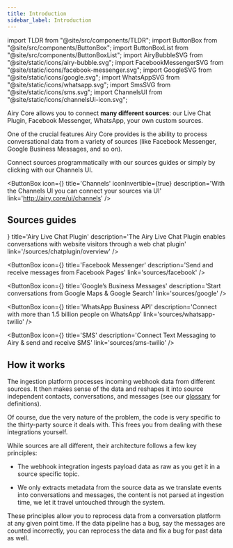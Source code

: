 ```yaml
---
title: Introduction
sidebar_label: Introduction
---
```


import TLDR from "@site/src/components/TLDR";
import ButtonBox from "@site/src/components/ButtonBox";
import ButtonBoxList from "@site/src/components/ButtonBoxList";
import AiryBubbleSVG from "@site/static/icons/airy-bubble.svg";
import FacebookMessengerSVG from "@site/static/icons/facebook-messenger.svg";
import GoogleSVG from "@site/static/icons/google.svg";
import WhatsAppSVG from "@site/static/icons/whatsapp.svg";
import SmsSVG from "@site/static/icons/sms.svg";
import ChannelsUI from "@site/static/icons/channelsUi-icon.svg";

<TLDR>

Airy Core allows you to connect **many different sources**: our Live Chat
Plugin, Facebook Messenger, WhatsApp, your own custom sources.

</TLDR>

One of the crucial features Airy Core provides is the ability to process
conversational data from a variety of sources (like Facebook Messenger, Google
Business Messages, and so on).

Connect sources programmatically with our sources guides or simply by clicking with our Channels UI.

<ButtonBox
icon={<ChannelsUI />}
title='Channels'
iconInvertible={true}
description='With the Channels UI you can connect your sources via UI'
link='http://airy.core/ui/channels'
/>

## Sources guides

<ButtonBoxList>
<ButtonBox
    icon={<AiryBubbleSVG />}
    title='Airy Live Chat Plugin'
    description='The Airy Live Chat Plugin enables conversations with website visitors through a web chat plugin'
    link='/sources/chatplugin/overview'
/>

<ButtonBox
icon={<FacebookMessengerSVG />}
title='Facebook Messenger'
description='Send and receive messages from Facebook Pages'
link='sources/facebook'
/>

<ButtonBox
icon={<GoogleSVG />}
title='Google’s Business Messages'
description='Start conversations from Google Maps & Google Search'
link='sources/google'
/>

<ButtonBox
icon={<WhatsAppSVG />}
title='WhatsApp Business API'
description='Connect with more than 1.5 billion people on WhatsApp'
link='sources/whatsapp-twilio'
/>

<ButtonBox
icon={<SmsSVG />}
title='SMS'
description='Connect Text Messaging to Airy & send and receive SMS'
link='sources/sms-twilio'
/>

</ButtonBoxList>

## How it works

The ingestion platform processes incoming webhook data from different sources.
It then makes sense of the data and reshapes it into source independent
contacts, conversations, and messages (see our
[glossary](/getting-started/glossary.md) for definitions).

Of course, due the very nature of the problem, the code is very specific to the
thirty-party source it deals with. This frees you from dealing with these
integrations yourself.

While sources are all different, their architecture follows a few key
principles:

- The webhook integration ingests payload data as raw as you get it in a source
  specific topic.

- We only extracts metadata from the source data as we translate events into
  conversations and messages, the content is not parsed at ingestion time, we let
  it travel untouched through the system.

These principles allow you to reprocess data from a conversation platform at any
given point time. If the data pipeline has a bug, say the messages are counted
incorrectly, you can reprocess the data and fix a bug for past data as well.
